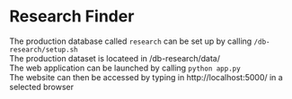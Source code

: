 # Research Finder
The production database called `research` can be set up by calling `/db-research/setup.sh`  
The production dataset is locateed in /db-research/data/  
The web application can be launched by calling `python app.py`  
The website can then be accessed by typing in http://localhost:5000/ in a selected browser
